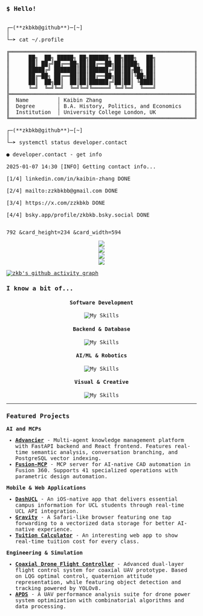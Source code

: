 <!--
**zkbkb/zkbkb** is a ✨ _special_ ✨ repository because its `README.md` (this file) appears on your GitHub profile.
-->
<div style="font-family: 'Maple Mono NF CN', 'Maple Mono NF', 'Maple Mono', 'JetBrains Mono', 'Fira Code', 'SF Mono', monospace;">

### **$ Hello!**

<pre>
  
┌─(**zkbkb@github**)─[~]
│ 
└─➤ cat ~/.profile
  
╔══════════════════════════════════════════════════════════╗
║      ██╗  ██╗ █████╗ ██╗██████╗ ██╗███╗   ██╗            ║
║      ██║ ██╔╝██╔══██╗██║██╔══██╗██║████╗  ██║            ║
║      █████╔╝ ███████║██║██████╔╝██║██╔██╗ ██║            ║
║      ██╔═██╗ ██╔══██║██║██╔══██╗██║██║╚██╗██║            ║
║      ██║  ██╗██║  ██║██║██████╔╝██║██║ ╚████║            ║
║      ╚═╝  ╚═╝╚═╝  ╚═╝╚═╝╚═════╝ ╚═╝╚═╝  ╚═══╝            ║
╠══════════════════════════════════════════════════════════╣
║  Name         │ Kaibin Zhang                             ║
║  Degree       │ B.A. History, Politics, and Economics    ║
║  Institution  │ University College London, UK            ║
╚══════════════════════════════════════════════════════════╝
  
┌─(**zkbkb@github**)─[~] 
│ 
└─➤ systemctl status developer.contact
  
● developer.contact - get info
  
2025-01-07 14:30 [INFO] Getting contact info...
  
[1/4] linkedin.com/in/kaibin-zhang DONE
  
[2/4] mailto:zzkbkbb@gmail.com DONE
  
[3/4] https://x.com/zzkbkb DONE
  
[4/4] bsky.app/profile/zkbkb.bsky.social DONE
  
</pre>

<!--
<div align="center">
<img width="70%" src="https://github-readme-streak-stats.herokuapp.com/?user=zkbkb&theme=tokyonight&hide_border=true"/>
</div>
[![GitHub Streak](https://streak-stats.demolab.com?user=zkbkb&hide_border=true&border_radius=4.4&exclude_days=Sun%2CFri%2CSat)](https://git.io/streak-stats)
-->

792
&card_height=234
&card_width=594
<div align="center">
<a href="https://git.io/streak-stats"><img src="https://streak-stats.demolab.com?user=zkbkb&hide_border=true&border_radius=4.4&card_height=312&exclude_days=Sun%2CFri%2CSat"/></a>
</div>

<div align="center">
<a href="https://git.io/streak-stats"><img src="https://streak-stats.demolab.com?user=zkbkb&hide_border=true&border_radius=4.4&card_height=234&exclude_days=Sun%2CFri%2CSat"/></a>
</div>

<div align="center">
<a href="https://git.io/streak-stats"><img src="https://streak-stats.demolab.com?user=zkbkb&hide_border=true&border_radius=4.4&card_width=600&exclude_days=Sun%2CFri%2CSat"/></a>
</div>

<div align="center">
<a href="https://git.io/streak-stats"><img src="https://streak-stats.demolab.com?user=zkbkb&hide_border=true&border_radius=4.4&card_width=600&exclude_days=Sun%2CFri%2CSat"/></a>
</div>


[![zkb's github activity graph](https://github-readme-activity-graph.vercel.app/graph?username=zkbkb&theme=github-compact&days=20&hide_border=true&hide_title=true&custom_title=Kaibin's%20Contribution%20Graph&area=true&area_color=FB8C00&line=FB8C00)](https://github.com/ashutosh00710/github-readme-activity-graph)

### **I know a bit of...**

<div align="center">

#### Software Development
![My Skills](https://go-skill-icons.vercel.app/api/icons?i=python,java,cpp,swift,ts,js,html,css,react,tailwind,flutter,figma)

#### Backend & Database
![My Skills](https://go-skill-icons.vercel.app/api/icons?i=fastapi,nodejs,postgresql,supabase,firebase,cloudflare,gcp)

#### AI/ML & Robotics
![My Skills](https://go-skill-icons.vercel.app/api/icons?i=pytorch,tensorflow,matlab,opencv,cuda,huggingface,jupyter,langchain,autocad,arduino,raspberrypi)


#### Visual & Creative
![My Skills](https://go-skill-icons.vercel.app/api/icons?i=unrealengine,blender,davinci,ae,pr,ps,lightroom)

</div>

---

### Featured Projects

**AI and MCPs**
- **[Advancier](https://github.com/zkbkb/Advancier)** - Multi-agent knowledge management platform with FastAPI backend and React frontend. Features real-time semantic analysis, conversation branching, and PostgreSQL vector indexing.
- **[Fusion-MCP](https://github.com/zkbkb/fusion-mcp)** - MCP server for AI-native CAD automation in Fusion 360. Supports 41 specialized operations with parametric design automation.

**Mobile & Web Applications**
- **[DashUCL](https://github.com/zkbkb/DashUCL)** - An iOS-native app that delivers essential campus information for UCL students through real-time UCL API integration.
- **[Gravity](https://github.com/zkbkb/Gravity)** - A Safari-like browser featuring one tap forwarding to a vectorized data storage for better AI-native experience.
- **[Tuition Calculator](https://github.com/zkbkb/Tuition-Calculator)** - An interesting web app to show real-time tuition cost for every class.

**Engineering & Simulation**
- **[Coaxial Drone Flight Controller](https://github.com/zkbkb/General)** - Advanced dual-layer flight control system for coaxial UAV prototype. Based on LQG optimal control, quaternion attitude representation, while featuring object detection and tracking powered by YOLOv8.
- **[APDS](https://github.com/zkbkb/APDS)** - A UAV performance analysis suite for drone power system optimization with combinatorial algorithms and data processing.

<div align="center">
